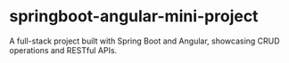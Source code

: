 # springboot-angular-mini-project
A full-stack project built with Spring Boot and Angular, showcasing CRUD operations and RESTful APIs.
